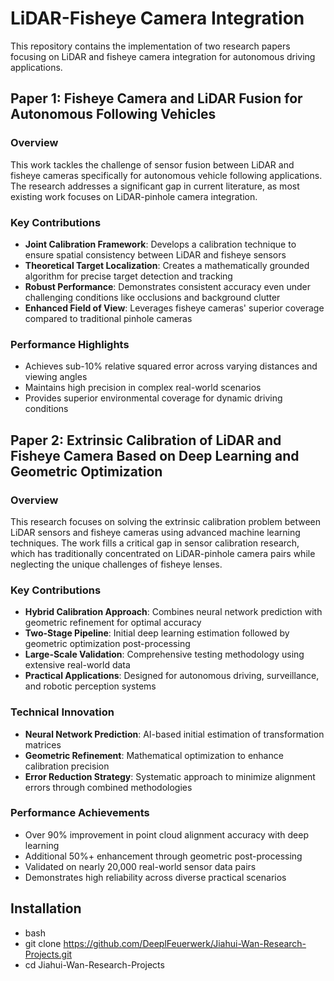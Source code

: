 # LiDAR-Fisheye Camera Integration

This repository contains the implementation of two research papers focusing on LiDAR and fisheye camera integration for autonomous driving applications.

## Paper 1: Fisheye Camera and LiDAR Fusion for Autonomous Following Vehicles

### Overview
This work tackles the challenge of sensor fusion between LiDAR and fisheye cameras specifically for autonomous vehicle following applications. The research addresses a significant gap in current literature, as most existing work focuses on LiDAR-pinhole camera integration.

### Key Contributions
- **Joint Calibration Framework**: Develops a calibration technique to ensure spatial consistency between LiDAR and fisheye sensors
- **Theoretical Target Localization**: Creates a mathematically grounded algorithm for precise target detection and tracking
- **Robust Performance**: Demonstrates consistent accuracy even under challenging conditions like occlusions and background clutter
- **Enhanced Field of View**: Leverages fisheye cameras' superior coverage compared to traditional pinhole cameras

### Performance Highlights
- Achieves sub-10% relative squared error across varying distances and viewing angles
- Maintains high precision in complex real-world scenarios
- Provides superior environmental coverage for dynamic driving conditions

## Paper 2: Extrinsic Calibration of LiDAR and Fisheye Camera Based on Deep Learning and Geometric Optimization

### Overview
This research focuses on solving the extrinsic calibration problem between LiDAR sensors and fisheye cameras using advanced machine learning techniques. The work fills a critical gap in sensor calibration research, which has traditionally concentrated on LiDAR-pinhole camera pairs while neglecting the unique challenges of fisheye lenses.

### Key Contributions
- **Hybrid Calibration Approach**: Combines neural network prediction with geometric refinement for optimal accuracy
- **Two-Stage Pipeline**: Initial deep learning estimation followed by geometric optimization post-processing
- **Large-Scale Validation**: Comprehensive testing methodology using extensive real-world data
- **Practical Applications**: Designed for autonomous driving, surveillance, and robotic perception systems

### Technical Innovation
- **Neural Network Prediction**: AI-based initial estimation of transformation matrices
- **Geometric Refinement**: Mathematical optimization to enhance calibration precision
- **Error Reduction Strategy**: Systematic approach to minimize alignment errors through combined methodologies

### Performance Achievements
- Over 90% improvement in point cloud alignment accuracy with deep learning
- Additional 50%+ enhancement through geometric post-processing
- Validated on nearly 20,000 real-world sensor data pairs
- Demonstrates high reliability across diverse practical scenarios

## Installation

- bash
- git clone https://github.com/DeeplFeuerwerk/Jiahui-Wan-Research-Projects.git
- cd Jiahui-Wan-Research-Projects
